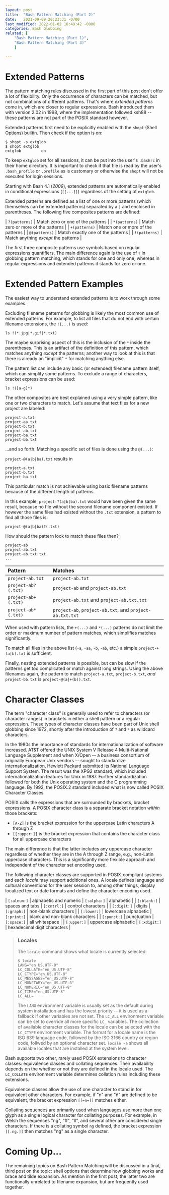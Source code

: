 ```yaml
---
layout: post
title:  "Bash Pattern Matching (Part 2)"
date:   2021-09-09 20:23:31 -0700
last_modified: 2022-01-02 16:49:42 -0800
categories: Bash Globbing
related: [
	"Bash Pattern Matching (Part 1)",
	"Bash Pattern Matching (Part 3)"
	]

---
```


# Extended Patterns

The pattern matching rules discussed in the first part of this post
don't offer a lot of flexibility. Only the occurrence of characters
can be matched, but not combinations of different patterns. That's
where _extended patterns_ come in, which are closer to regular
expressions. Bash introduced them with version 2.02 in 1998, where the
implementation followed ksh88 -- these patterns are not part of the
POSIX standard however.

Extended patterns first need to be explicitly enabled with the `shopt`
(Shell Options) builtin. Then check if the option is on:
```
$ shopt -s extglob
$ shopt extglob
extglob        	on
```
To keep `extglob` set for all sessions, it can be put into the user's
`.bashrc` in their home directory. It is important to check if that
file is read by the user's `.bash_profile` or `.profile` as is
customary or otherwise the `shopt` will not be executed for login
sessions.

Starting with Bash 4.1 (_2009_), extended patterns are automatically
enabled in conditional expressions (`[[...]]`) regardless of the setting
of `extglob`.

Extended patterns are defined as a list of one or more patterns (which
themselves can be extended patterns) separated by a `|` and enclosed
in parentheses. The following five composites patterns are defined:

| `?(patterns)` | Match zero or one of the patterns    |
| `*(patterns)` | Match zero or more of the patterns   |
| `+(patterns)` | Match one or more of the patterns    |
| `@(patterns)` | Match exactly one of the patterns    |
| `!(patterns)` | Match anything _except_ the patterns |

The first three composite patterns use symbols based on regular
expressions quantifiers. The main difference again is the use of `?`
in globbing pattern matching, which stands for one and only one,
whereas in regular expressions and extended patterns it stands for
zero or one.

# Extended Pattern Examples

The easiest way to understand extended patterns is to work through
some examples.

Excluding filename patterns for globbing is likely the most common use
of extended patterns. For example, to list all files that do not end
with certain filename extensions, the `!(...)` is used:

`ls !(*.jpg|*.gif|*.txt)`

The maybe surprising aspect of this is the inclusion of the `*` inside
the parentheses. This is an artifact of the definition of this
pattern, which matches anything _except_ the patterns; another way to
look at this is that there is already an "implicit" `*` for matching
anything else.

The pattern list can include any basic (or extended) filename pattern
itself, which can simplify some patterns. To exclude a range of
characters, bracket expressions can be used:

`ls !([a-g]*)`

The other composites are best explained using a very simple pattern,
like one or two characters to match. Let's assume that text files for
a new project are labeled:

```
project-a.txt
project-aa.txt
project-b.txt
project-ab.txt
project-ba.txt
project-bb.txt
```
...and so forth. Matching a specific set of files is done using the
`@(...)`:

`project-@(a|b|ba).txt` results in
```
project-a.txt
project-b.txt
project-ba.txt
```

This particular match is not achievable using basic filename patterns
because of the different length of patterns.

In this example, `project-?(a|b|ba).txt` would have been given the
same result, because no file without the second filename component
existed. If however the same files had existed without the `.txt`
extension, a pattern to find all those files is:

`project-@(a|b|ba)?(.txt)`

How should the pattern look to match these files then?
```
project-ab
project-ab.txt
project-ab.txt.txt
...
```

| Pattern             | Matches                                                  |
| :-                  | :-                                                       |
| `project-ab.txt`    | `project-ab.txt`                                         |
| `project-ab?(.txt)` | `project-ab` and `project-ab.txt`                        |
| `project-ab+(.txt)` | `project-ab.txt` and `project-ab.txt.txt`                |
| `project-ab*(.txt)` | `project-ab`, `project-ab.txt`, and `project-ab.txt.txt` |

When used with pattern lists, the `+(...)` and `*(...)` patterns do
not limit the order or maximum number of pattern matches, which
simplifies matches significantly.

To match all files in the above list (`-a`, `-aa`, `-b`, `-ab`, etc.) a
simple `project-+(a|b).txt` is sufficient.

Finally, nesting extended patterns is possible, but can be slow if the
patterns get too complicated or match against long strings. Using the
above filenames again, the pattern to match `project-a.txt`,
`project-b.txt`, _and_ `project-bb.txt` is `project-@(a|+(b)).txt`.

# Character Classes

The term "character class" is generally used to refer to characters
(or character ranges) in brackets in either a shell pattern or a
regular expression. These types of character classes have been part of
Unix shell globbing since 1972, shortly after the introduction of `?`
and `*` as wildcard characters.

In the 1980s the importance of standards for internationalization of
software increased. AT&T offered the UNIX System V Release 4
Multi-National Language Supplement and when X/Open -- a business
consortium of originally European Unix vendors -- sought to
standardize internationalization, Hewlett Packard submitted its
National Language Support System. The result was the XPG2 standard,
which included internationalization features for Unix in 1987. Further
standardization followed for both the Unix operating system and the C
programming language. By 1992, the POSIX.2 standard included what is
now called POSIX Character Classes.

POSIX calls the expressions that are surrounded by brackets, bracket
expressions. A POSIX character class is a separate bracket notation
_within_ those brackets:

- `[A-Z]` is the bracket expression for the uppercase Latin characters
  A through Z
- `[[:upper:]]` is the bracket expression that contains the character
  class for all uppercase characters
  
The main difference is that the latter includes any uppercase
character regardless of whether they are in the A through Z
range, e.g., non-Latin uppercase characters. This is a significantly
more flexible approach and independent of the character set encoding
used.

The following character classes are supported in POSIX-compliant
systems and each _locale_ may support additional ones. A locale
defines language and cultural conventions for the user session to,
among other things, display localized text or date formats and define
the character encoding used.

| `[:alnum:]` | alphabetic and numeric | `[:alpha:]`  | alphabetic                     |
| `[:blank:]` | spaces and tabs        | `[:cntrl:]`  | control characters             |
| `[:digit:]` | digits                 | `[:graph:]`  | non-blank characters           |
| `[:lower:]` | lowercase alphabetic   | `[:print:]`  | blank and non-blank characters |
| `[:punct:]` | punctuation            | `[:space:]`  | all whitespace                 |
| `[:upper:]` | uppercase alphabetic   | `[:xdigit:]` | hexadecimal digit characters   |

> ### Locales
>
> The `locale` command shows what locale is currently selected:
>
> ```
> $ locale
> LANG="en_US.UTF-8"
> LC_COLLATE="en_US.UTF-8"
> LC_CTYPE="en_US.UTF-8"
> LC_MESSAGES="en_US.UTF-8"
> LC_MONETARY="en_US.UTF-8"
> LC_NUMERIC="en_US.UTF-8"
> LC_TIME="en_US.UTF-8"
> LC_ALL=
> ```
>
> The `LANG` environment variable is usually set as the default during
> system installation and has the lowest priority -- it is used as a
> fallback if other variables are not set. The `LC_ALL` environment
> variable can be set to override all more specific `LC_`
> variables. The collection of available character classes for the
> locale can be selected with the `LC_CTYPE` environment variable. The
> format for a locale name is the ISO 639 language code, followed by
> the ISO 3166 country or region code, follwed by an optional
> character set. `locale -a` shows all available locales that are
> installed at the system level.

Bash supports two other, rarely used POSIX extensions to character
classes: equivalence classes and collating sequences. Their
availability depends on the whether or not they are defined in the
locale used. The `LC_COLLATE` environment variable determines
collation rules including these extensions.

Equivalence classes allow the use of one character to stand in for
equivalent other characters. For example, if "n" and "ñ" are defined
to be equivalent, the bracket expression `[[=n=]]` matches either.

Collating sequences are primarily used when languages use more than
one glyph as a single logical character for collating purposes. For
example, in Welsh the sequences "ng", "ff", "ll", and several other
are considered single characters. If there is a collating symbol `ng`
defined, the bracket expression `[[.ng.]]` then matches "ng" as a
single character.

# Coming Up...

The remaining topics on Bash Pattern Matching will be discussed in a
final, third post on the topic: shell options that determine how
globbing works and brace and tilde expansion. As mention in the first
post, the latter two are functionally unrelated to filename expansion,
but are frequently used together.
